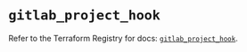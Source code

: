 # `gitlab_project_hook`

Refer to the Terraform Registry for docs: [`gitlab_project_hook`](https://registry.terraform.io/providers/gitlabhq/gitlab/18.2.0/docs/resources/project_hook).
